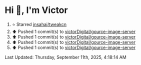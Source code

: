 <h1>Hi 👋, I'm Victor </h1>

<!--RECENT_ACTIVITY:start-->
1. ⭐ Starred [jnsahaj/tweakcn](https://github.com/jnsahaj/tweakcn)<br>
2. ⬆️ Pushed 1 commit(s) to [victorDigital/gource-image-server](https://github.com/victorDigital/gource-image-server)<br>
3. ⬆️ Pushed 1 commit(s) to [victorDigital/gource-image-server](https://github.com/victorDigital/gource-image-server)<br>
4. ⬆️ Pushed 1 commit(s) to [victorDigital/gource-image-server](https://github.com/victorDigital/gource-image-server)<br>
5. ⬆️ Pushed 1 commit(s) to [victorDigital/gource-image-server](https://github.com/victorDigital/gource-image-server)<br>
<!--RECENT_ACTIVITY:end-->

<!--RECENT_ACTIVITY:last_update-->
Last Updated: Thursday, September 11th, 2025, 4:18:14 AM
<!--RECENT_ACTIVITY:last_update_end-->
